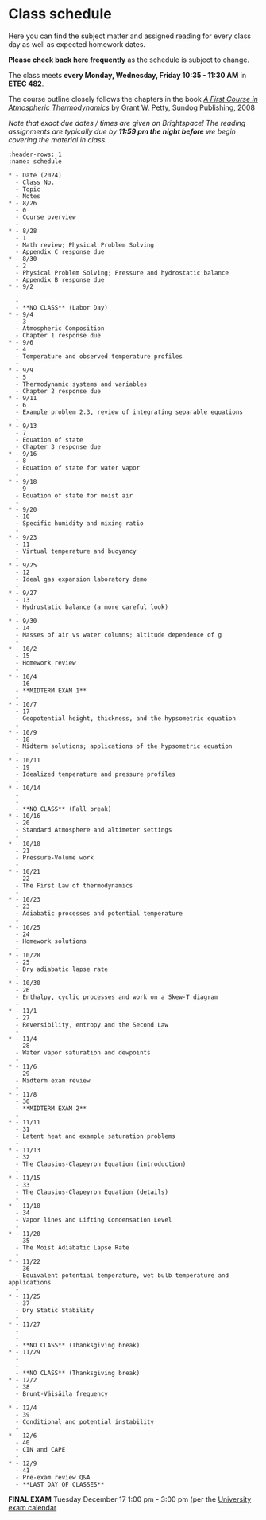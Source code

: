# Class schedule

Here you can find the subject matter and assigned reading for every class day as well as expected homework dates.

**Please check back here frequently** as the schedule is subject to change.

The class meets **every Monday, Wednesday, Friday 10:35 - 11:30 AM** in **ETEC 482**.

The course outline closely follows the chapters in the book [_A First Course in Atmospheric Thermodynamics_ by Grant W. Petty, Sundog Publishing, 2008](https://sundogpublishingstore.myshopify.com/products/a-first-course-in-atmospheric-thermodynamics-g-w-petty)

*Note that exact due dates / times are given on Brightspace! The reading assignments are typically due by **11:59 pm the night before** we begin covering the material in class.*

```{list-table} Class schedule
:header-rows: 1
:name: schedule

* - Date (2024)
  - Class No.
  - Topic
  - Notes
* - 8/26
  - 0
  - Course overview
  -
* - 8/28
  - 1
  - Math review; Physical Problem Solving
  - Appendix C response due
* - 8/30
  - 2
  - Physical Problem Solving; Pressure and hydrostatic balance
  - Appendix B response due
* - 9/2
  - 
  - 
  - **NO CLASS** (Labor Day)
* - 9/4
  - 3
  - Atmospheric Composition
  - Chapter 1 response due
* - 9/6
  - 4
  - Temperature and observed temperature profiles
  - 
* - 9/9
  - 5
  - Thermodynamic systems and variables
  - Chapter 2 response due
* - 9/11
  - 6
  - Example problem 2.3, review of integrating separable equations
  - 
* - 9/13
  - 7
  - Equation of state
  - Chapter 3 response due
* - 9/16
  - 8
  - Equation of state for water vapor
  - 
* - 9/18
  - 9
  - Equation of state for moist air 
  -
* - 9/20
  - 10
  - Specific humidity and mixing ratio
  - 
* - 9/23
  - 11
  - Virtual temperature and buoyancy
  - 
* - 9/25
  - 12
  - Ideal gas expansion laboratory demo
  - 
* - 9/27
  - 13
  - Hydrostatic balance (a more careful look)
  - 
* - 9/30
  - 14
  - Masses of air vs water columns; altitude dependence of g
  - 
* - 10/2
  - 15
  - Homework review
  -
* - 10/4
  - 16
  - **MIDTERM EXAM 1**
  -
* - 10/7
  - 17
  - Geopotential height, thickness, and the hypsometric equation
  -
* - 10/9
  - 18
  - Midterm solutions; applications of the hypsometric equation
  -
* - 10/11
  - 19
  - Idealized temperature and pressure profiles
  - 
* - 10/14
  - 
  - 
  - **NO CLASS** (Fall break)
* - 10/16
  - 20
  - Standard Atmosphere and altimeter settings
  -
* - 10/18
  - 21
  - Pressure-Volume work
  - 
* - 10/21
  - 22
  - The First Law of thermodynamics
  -
* - 10/23
  - 23
  - Adiabatic processes and potential temperature
  - 
* - 10/25
  - 24
  - Homework solutions
  - 
* - 10/28
  - 25
  - Dry adiabatic lapse rate
  -
* - 10/30
  - 26
  - Enthalpy, cyclic processes and work on a Skew-T diagram
  - 
* - 11/1
  - 27
  - Reversibility, entropy and the Second Law
  -
* - 11/4
  - 28
  - Water vapor saturation and dewpoints
  -
* - 11/6
  - 29
  - Midterm exam review
  -
* - 11/8
  - 30
  - **MIDTERM EXAM 2**
  -
* - 11/11
  - 31
  - Latent heat and example saturation problems
  -
* - 11/13
  - 32
  - The Clausius-Clapeyron Equation (introduction)
  - 
* - 11/15
  - 33
  - The Clausius-Clapeyron Equation (details)
  -
* - 11/18
  - 34
  - Vapor lines and Lifting Condensation Level
  -
* - 11/20
  - 35
  - The Moist Adiabatic Lapse Rate 
  - 
* - 11/22
  - 36
  - Equivalent potential temperature, wet bulb temperature and applications
  - 
* - 11/25
  - 37
  - Dry Static Stability
  -
* - 11/27
  - 
  - 
  - **NO CLASS** (Thanksgiving break)
* - 11/29
  - 
  - 
  - **NO CLASS** (Thanksgiving break)
* - 12/2
  - 38
  - Brunt-Väisäila frequency
  - 
* - 12/4
  - 39
  - Conditional and potential instability
  -
* - 12/6
  - 40
  - CIN and CAPE
  -
* - 12/9
  - 41
  - Pre-exam review Q&A
  - **LAST DAY OF CLASSES**
```

**FINAL EXAM** Tuesday December 17 1:00 pm - 3:00 pm (per the [University exam calendar](https://livealbany.sharepoint.com/sites/web_registrar/Shared%20Documents/Forms/AllItems.aspx?id=%2Fsites%2Fweb%5Fregistrar%2FShared%20Documents%2FFinal%20Exams%2FFall%202024%20Final%20Exam%20Schedule%20for%20Web%2Epdf&parent=%2Fsites%2Fweb%5Fregistrar%2FShared%20Documents%2FFinal%20Exams&p=true&ga=1)
